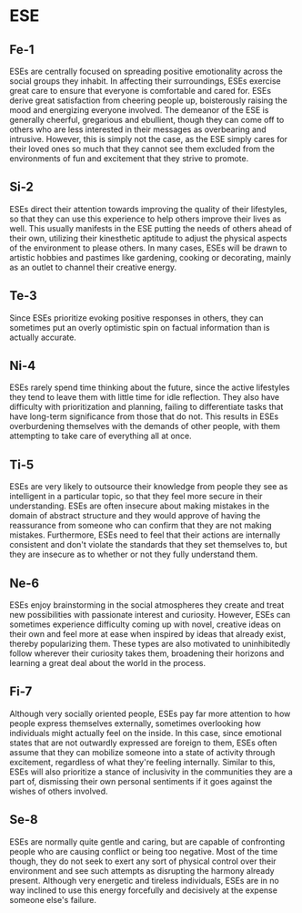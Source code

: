 # ESE

## Fe-1

ESEs are centrally focused on spreading positive emotionality across the social groups they inhabit. In affecting their surroundings, ESEs exercise great care to ensure that everyone is comfortable and cared for. ESEs derive great satisfaction from cheering people up, boisterously raising the mood and energizing everyone involved. The demeanor of the ESE is generally cheerful, gregarious and ebullient, though they can come off to others who are less interested in their messages as overbearing and intrusive. However, this is simply not the case, as the ESE simply cares for their loved ones so much that they cannot see them excluded from the environments of fun and excitement that they strive to promote.

## Si-2

ESEs direct their attention towards improving the quality of their lifestyles, so that they can use this experience to help others improve their lives as well. This usually manifests in the ESE putting the needs of others ahead of their own, utilizing their kinesthetic aptitude to adjust the physical aspects of the environment to please others. In many cases, ESEs will be drawn to artistic hobbies and pastimes like gardening, cooking or decorating, mainly as an outlet to channel their creative energy.

## Te-3

Since ESEs prioritize evoking positive responses in others, they can sometimes put an overly optimistic spin on factual information than is actually accurate. 

## Ni-4

ESEs rarely spend time thinking about the future, since the active lifestyles they tend to leave them with little time for idle reflection. They also have difficulty with prioritization and planning, failing to differentiate tasks that have long-term significance from those that do not. This results in ESEs overburdening themselves with the demands of other people, with them attempting to take care of everything all at once. 

## Ti-5

ESEs are very likely to outsource their knowledge from people they see as intelligent in a particular topic, so that they feel more secure in their understanding. ESEs are often insecure about making mistakes in the domain of abstract structure and they would approve of having the reassurance from someone who can confirm that they are not making mistakes. Furthermore, ESEs need to feel that their actions are internally consistent and don't violate the standards that they set themselves to, but they are insecure as to whether or not they fully understand them.

## Ne-6

ESEs enjoy brainstorming in the social atmospheres they create and treat new possibilities with passionate interest and curiosity. However, ESEs can sometimes experience difficulty coming up with novel, creative ideas on their own and feel more at ease when inspired by ideas that already exist, thereby popularizing them. These types are also motivated to uninhibitedly follow wherever their curiosity takes them, broadening their horizons and learning a great deal about the world in the process. 

## Fi-7

Although very socially oriented people, ESEs pay far more attention to how people express themselves externally, sometimes overlooking how individuals might actually feel on the inside. In this case, since emotional states that are not outwardly expressed are foreign to them, ESEs often assume that they can mobilize someone into a state of activity through excitement, regardless of what they're feeling internally. Similar to this, ESEs will also prioritize a stance of inclusivity in the communities they are a part of, dismissing their own personal sentiments if it goes against the wishes of others involved.

## Se-8

ESEs are normally quite gentle and caring, but are capable of confronting people who are causing conflict or being too negative. Most of the time though, they do not seek to exert any sort of physical control over their environment and see such attempts as disrupting the harmony already present. Although very energetic and tireless individuals, ESEs are in no way inclined to use this energy forcefully and decisively at the expense someone else's failure.


